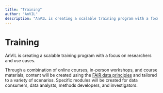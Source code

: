 ```yaml
---
title: "Training"
author: "AnVIL"
description: "AnVIL is creating a scalable training program with a focus on researchers and use cases."
---
```


# Training

<hero>AnVIL is creating a scalable training program with a focus on researchers and use cases.</hero>

Through a combination of online courses, in-person workshops, and course materials, content will be created using the [FAIR data principles](https://www.nature.com/articles/sdata201618) and tailored to a variety of scenarios. Specific modules will be created for data consumers, data analysts, methods developers, and investigators.
